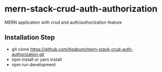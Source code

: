 # mern-stack-crud-auth-authorization
MERN application with crud and auth/authorization feature


## Installation Step

* git clone <https://github.com/tigabum/mern-stack-crud-auth-authorization.git>
* npm install or yarn install
* npm run development
